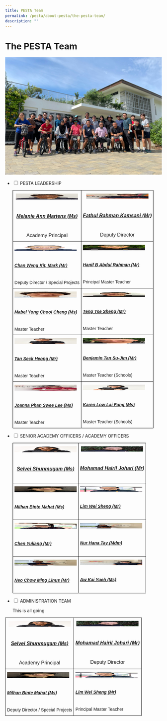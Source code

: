 ```yaml
---
title: PESTA Team
permalink: /pesta/about-pesta/the-pesta-team/
description: ""
---
```

The PESTA Team
==============

![The PESTA Team](/images/whatsapp-image-2022-07-20-at-1-36-33-pm.jpeg)

<ul class="jekyllcodex_accordion">
  <li>
    <input type="checkbox" id="accordion1">
    <label for="accordion1">PESTA LEADERSHIP</label>
    <div>
      <style type="text/css">
.tg  {border-collapse:collapse;border-spacing:0;}
.tg td{border-color:black;border-style:solid;border-width:1px;font-family:Arial, sans-serif;font-size:14px;
  overflow:hidden;padding:10px 5px;word-break:normal;}
.tg th{border-color:black;border-style:solid;border-width:1px;font-family:Arial, sans-serif;font-size:14px;
  font-weight:normal;overflow:hidden;padding:10px 5px;word-break:normal;}
.tg .tg-lvth{font-size:16px;text-align:center;vertical-align:top}
.tg .tg-0lax{text-align:left;vertical-align:top}
</style>
<table class="tg">
<thead>
  <tr>
    <th class="tg-lvth"><img src="/images/melanie-ann-martens3d4fc422d1ac483cbc2c34c7cd0e4b3c.jpeg" alt="Melanie Ann Martens (Academy Principal)" width="200" height="19"><br><br><h5><a href="/pesta/about-pesta/principal's-message">Melanie Ann Martens (Ms)</a></h5><br>Academy Principal</th>
    <th class="tg-lvth"><img src="/images/fathul-rahman-kamsanie0a1feeb96694546bb8f4362920c68dd.jpeg" alt="Fathul Rahman Kamsani (Deputy Director)" width="200" height="17"><br><br><h5><a href="/pesta/about-pesta/the-pesta-team/fathul-profile-bio-2019">Fathul Rahman Kamsani (Mr)</a></h5><br>Deputy Director</th>
  </tr>
</thead>
<tbody>
  <tr>
    <td class="tg-0lax"><img src="/images/chan%20weng%20kit%20mark.jpeg" alt="Chan Weng Kit, Mark (Mr)" width="200" height="19"><br><br><h5><a href="/pesta/about-pesta/the-pesta-team/mark-chan-profile-bio-2019">Chan Weng Kit, Mark (Mr)</a></h5><br>Deputy Director / Special Projects</td>
    <td class="tg-0lax"><img src="/images/hanif.jpeg" alt="Hanif B Abdul Rahman (Mr)" width="200" height="17"><br><br><h5><a href="/pesta/about-pesta/the-pesta-team/hanif-profile-bio-2019">Hanif B Abdul Rahman (Mr)</a></h5><br>Principal Master Teacher</td>
  </tr>
  <tr>
    <td class="tg-0lax"><img src="/images/mabel-yong-chooi-cheng2f695c60cf8d4cc5b56251c1f8cc1633.jpeg" alt="Mabel Yong Chooi Cheng (Ms)" width="200" height="19"><br><br><h5><a href="/pesta/about-pesta/the-pesta-team/mabel-yong-profile-bio-2019">Mabel Yong Chooi Cheng (Ms)</a></h5><br>Master Teacher</td>
    <td class="tg-0lax"><img src="/images/teng-tse-sheng.jpeg" alt="Teng Tse Sheng (Mr)" width="200" height="17"><br><br><h5><a href="/pesta/about-pesta/the-pesta-team/teng-tse-sheng-profile-bio-2019">Teng Tse Sheng (Mr)</a></h5><br>Master Teacher</td>
  </tr>
  <tr>
    <td class="tg-0lax"><img src="/images/tan-seck-heong-2.jpeg" alt="Tan Seck Heong (Mr)" width="200" height="19"><br><br><h5><a href="/pesta/about-pesta/the-pesta-team/tan-seck-heong-profile-bio-2019">Tan Seck Heong (Mr)</a></h5><br>Master Teacher</td>
    <td class="tg-0lax"><img src="/images/benjamin-tan-su-jime0ed98aa860f493ab19ad4e87f3f1d12.jpeg" alt="Benjamin Tan Su-Jim (Mr)" width="200" height="17"><br><br><h5><a href="/pesta/about-pesta/the-pesta-team/benjamin-tan-profile-bio-2019">Benjamin Tan Su-Jim (Mr)</a></h5><br>Master Teacher (Schools)</td>
  </tr>
  <tr>
    <td class="tg-0lax"><img src="/images/joanna-phan-swee-lee.jpeg" alt="Joanna Phan Swee Lee (Ms)" width="200" height="19"><br><br><h5><a href="/pesta/about-pesta/the-pesta-team/joanna-phan-profile-bio-2019">Joanna Phan Swee Lee (Ms)</a></h5><br>Master Teacher</td>
    <td class="tg-0lax"><img src="/images/question-14---pesta-karen-low.jpeg" alt="Karen Low Lai Fong (Ms)" width="200" height="17"><br><br><h5><a href="/pesta/about-pesta/the-pesta-team/karen-tan-profile-bio-2019">Karen Low Lai Fong (Ms)</a></h5><br>Master Teacher (Schools)</td>
  </tr>
</tbody>
</table>
    </div>
	</li>  
  <li>
    <input type="checkbox" id="accordion2">
    <label for="accordion2">SENIOR ACADEMY OFFICERS / ACADEMY OFFICERS</label>
    <div>
      <style type="text/css">
.tg  {border-collapse:collapse;border-spacing:0;}
.tg td{border-color:black;border-style:solid;border-width:1px;font-family:Arial, sans-serif;font-size:14px;
  overflow:hidden;padding:10px 5px;word-break:normal;}
.tg th{border-color:black;border-style:solid;border-width:1px;font-family:Arial, sans-serif;font-size:14px;
  font-weight:normal;overflow:hidden;padding:10px 5px;word-break:normal;}
.tg .tg-lvth{font-size:16px;text-align:center;vertical-align:top}
.tg .tg-0lax{text-align:left;vertical-align:top}
</style>
<table class="tg">
<thead>
  <tr>
    <th class="tg-lvth"><img src="/images/selvei-shunmugam-1.jpeg" alt="Selvei Shunmugam (Ms)" width="200" height="19"><br><br><h5><a href="/pesta/about-pesta/the-pesta-team/selvei-profile-bio-2019">Selvei Shunmugam (Ms)</a></h5></th>
    <th class="tg-lvth"><img src="/images/hairil-profile-bio1.jpeg" alt="Mohamad Hairil Johari (Mr)" width="200" height="17"><br><br><h5><a href="/pesta/about-pesta/the-pesta-team/hairil-johari-profile-bio-2020">Mohamad Hairil Johari (Mr)</a></h5></th>
  </tr>
</thead>
<tbody>
  <tr>
    <td class="tg-0lax"><img src="/images/img-20200701-wa0002.jpeg" alt="Milhan Binte Mahat (Ms)" width="200" height="19"><br><br><h5><a href="/pesta/about-pesta/the-pesta-team/milhan-profile-bio-2020">Milhan Binte Mahat (Ms)</a></h5></td>
			<td class="tg-0lax"><img src="/images/wei-sheng.jpeg" alt="Lim Wei Sheng (Mr)" width="200" height="17"><br><br><h5><a href="/pesta/about-pesta/the-pesta-team/lim-wei-sheng-profile-bio-2021">Lim Wei Sheng (Mr)</a></h5></td>
  </tr>
  <tr>
    <td class="tg-0lax"><img src="/images/yuliang.jpeg" alt="Chen Yuliang (Mr)" width="200" height="19"><br><br><h5><a href="/pesta/about-pesta/the-pesta-team/chen-yuliang-bio-2020">Chen Yuliang (Mr)</a></h5></td>
    <td class="tg-0lax"><img src="/images/whatsapp-image-2022-01-10-at-09-01-59-(1).jpeg" alt="Teng Tse Sheng (Mr)" width="200" height="17"><br><br><h5><a href="/pesta/about-pesta/the-pesta-team/nur-hana-tay-bio-2022">Nur Hana Tay (Mdm)</a></h5></td>
  </tr>
  <tr>
    <td class="tg-0lax"><img src="/images/whatsapp-image-2022-01-10-at-09-01-58.jpeg" alt="Neo Chow Ming Linus (Mr)" width="200" height="19"><br><br><h5><a href="/pesta/about-pesta/the-pesta-team/neo-chow-ming-linus-bio-2022">Neo Chow Ming Linus (Mr)</a></h5></td>
    <td class="tg-0lax"><img src="/images/whatsapp-image-2022-07-14-at-9-31-52-am.jpeg" alt="Aw Kai Yueh (Ms)" width="200" height="17"><br><br><h5><a href="/pesta/about-pesta/the-pesta-team/aw-kai-yueh-bio-2022">Aw Kai Yueh (Ms)</a></h5></td>
  </tr>
</tbody>
</table>
    </div>
  </li>
  <li>
    <input type="checkbox" id="accordion3">
    <label for="accordion3">ADMINISTRATION TEAM</label>
    <div>
      <p>
        This is all going
      </p>
    </div>
  </li>
</ul>

<style type="text/css">
.tg  {border-collapse:collapse;border-spacing:0;}
.tg td{border-color:black;border-style:solid;border-width:1px;font-family:Arial, sans-serif;font-size:14px;
  overflow:hidden;padding:10px 5px;word-break:normal;}
.tg th{border-color:black;border-style:solid;border-width:1px;font-family:Arial, sans-serif;font-size:14px;
  font-weight:normal;overflow:hidden;padding:10px 5px;word-break:normal;}
.tg .tg-lvth{font-size:16px;text-align:center;vertical-align:top}
.tg .tg-0lax{text-align:left;vertical-align:top}
</style>
<table class="tg">
<thead>
  <tr>
    <th class="tg-lvth"><img src="/images/selvei-shunmugam-1.jpeg" alt="Selvei Shunmugam (Ms)" width="200" height="19"><br><br><h5><a href="/pesta/about-pesta/the-pesta-team/selvei-profile-bio-2019">Selvei Shunmugam (Ms)</a></h5><br>Academy Principal</th>
    <th class="tg-lvth"><img src="/images/hairil-profile-bio1.jpeg" alt="Mohamad Hairil Johari (Mr)" width="200" height="17"><br><br><h5><a href="/pesta/about-pesta/the-pesta-team/hairil-johari-profile-bio-2020">Mohamad Hairil Johari (Mr)</a></h5><br>Deputy Director</th>
  </tr>
</thead>
<tbody>
  <tr>
    <td class="tg-0lax"><img src="/images/img-20200701-wa0002.jpeg" alt="Milhan Binte Mahat (Ms)" width="200" height="19"><br><br><h5><a href="/pesta/about-pesta/the-pesta-team/milhan-profile-bio-2020">Milhan Binte Mahat (Ms)</a></h5><br>Deputy Director / Special Projects</td>
			<td class="tg-0lax"><img src="/images/wei-sheng.jpeg" alt="Lim Wei Sheng (Mr)" width="200" height="17"><br><br><h5><a href="/pesta/about-pesta/the-pesta-team/lim-wei-sheng-profile-bio-2021">Lim Wei Sheng (Mr)</a></h5><br>Principal Master Teacher</td>
  </tr>
</tbody>
</table>